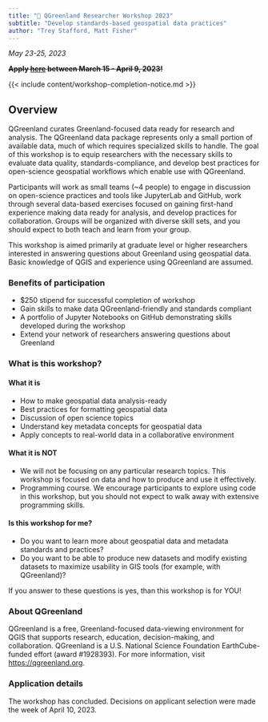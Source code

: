```yaml
---
title: "🧪 QGreenland Researcher Workshop 2023"
subtitle: "Develop standards-based geospatial data practices"
author: "Trey Stafford, Matt Fisher"
---
```



_May 23-25, 2023_

~~**Apply [here](https://forms.gle/yLE1ovcBAP5Wgz2Y8) between March 15 - April 9, 2023!**~~

{{< include content/workshop-completion-notice.md >}}


## Overview

QGreenland curates Greenland-focused data ready for research and analysis. The
QGreenland data package represents only a small portion of available data, much of which
requires specialized skills to handle. The goal of this workshop is to equip researchers
with the necessary skills to evaluate data quality, standards-compliance, and develop
best practices for open-science geospatial workflows which enable use with QGreenland.

Participants will work as small teams (~4 people) to engage in discussion on
open-science practices and tools like JupyterLab and GitHub, work through several
data-based exercises focused on gaining first-hand experience making data ready for
analysis, and develop practices for collaboration. Groups will be organized with diverse
skill sets, and you should expect to both teach and learn from your group.

This workshop is aimed primarily at graduate level or higher researchers interested in
answering questions about Greenland using geospatial data. Basic knowledge of QGIS and
experience using QGreenland are assumed.


### Benefits of participation

* $250 stipend for successful completion of workshop
* Gain skills to make data QGreenland-friendly and standards compliant
* A portfolio of Jupyter Notebooks on GitHub demonstrating skills developed during the workshop
* Extend your network of researchers answering questions about Greenland


### What is this workshop?

#### What it is

* How to make geospatial data analysis-ready
* Best practices for formatting geospatial data
* Discussion of open science topics
* Understand key metadata concepts for geospatial data
* Apply concepts to real-world data in a collaborative environment


#### What it is **NOT**

* We will not be focusing on any particular research topics. This workshop is
  focused on data and how to produce and use it effectively.
* Programming course. We encourage participants to explore using code in this
  workshop, but you should not expect to walk away with extensive programming
  skills.


#### Is this workshop for me?

* Do you want to learn more about geospatial data and metadata standards and practices?
* Do you want to be able to produce new datasets and modify existing datasets to
  maximize usability in GIS tools (for example, with QGreenland)?

If you answer to these questions is yes, than this workshop is for YOU!


### About QGreenland

QGreenland is a free, Greenland-focused data-viewing environment for QGIS that
supports research, education, decision-making, and collaboration. QGreenland is
a U.S. National Science Foundation EarthCube-funded effort (award #1928393).
For more information, visit <https://qgreenland.org>.


### Application details

The workshop has concluded. Decisions on applicant selection were made the week
of April 10, 2023.
